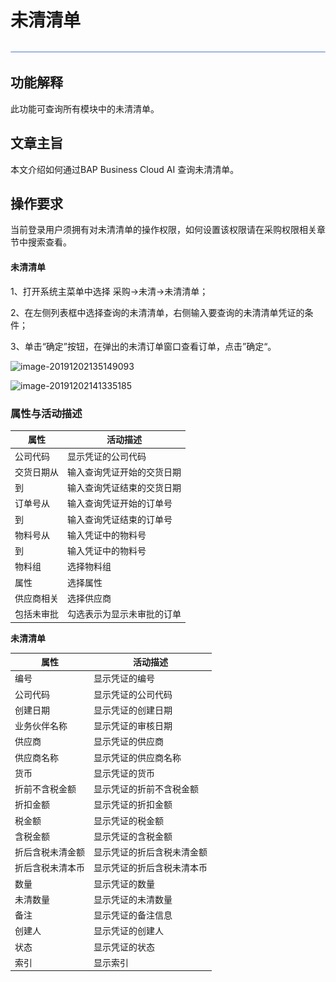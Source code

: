 # 未清清单

![img](图片/横线.png)

## 功能解释

此功能可查询所有模块中的未清清单。

## 文章主旨

本文介绍如何通过BAP Business Cloud AI 查询未清清单。

## 操作要求

当前登录用户须拥有对未清清单的操作权限，如何设置该权限请在采购权限相关章节中搜索查看。

#### 未清清单

1、打开系统主菜单中选择 采购->未清->未清清单；

2、在左侧列表框中选择查询的未清清单，右侧输入要查询的未清清单凭证的条件；

3、单击“确定”按钮，在弹出的未清订单窗口查看订单，点击”确定“。

![image-20191202135149093](D:\Backup\桌面\图片\未清清单1.png)

![image-20191202141335185](D:\Backup\桌面\图片\未清清单2.png)

### 属性与活动描述

| 属性       | 活动描述                   |
| ---------- | -------------------------- |
| 公司代码   | 显示凭证的公司代码         |
| 交货日期从 | 输入查询凭证开始的交货日期 |
| 到         | 输入查询凭证结束的交货日期 |
| 订单号从   | 输入查询凭证开始的订单号   |
| 到         | 输入查询凭证结束的订单号   |
| 物料号从   | 输入凭证中的物料号         |
| 到         | 输入凭证中的物料号         |
| 物料组     | 选择物料组                 |
| 属性       | 选择属性                   |
| 供应商相关 | 选择供应商                 |
| 包括未审批 | 勾选表示为显示未审批的订单 |

**未清清单**

| 属性             | 活动描述                   |
| ---------------- | -------------------------- |
| 编号             | 显示凭证的编号             |
| 公司代码         | 显示凭证的公司代码         |
| 创建日期         | 显示凭证的创建日期         |
| 业务伙伴名称     | 显示凭证的审核日期         |
| 供应商           | 显示凭证的供应商           |
| 供应商名称       | 显示凭证的供应商名称       |
| 货币             | 显示凭证的货币             |
| 折前不含税金额   | 显示凭证的折前不含税金额   |
| 折扣金额         | 显示凭证的折扣金额         |
| 税金额           | 显示凭证的税金额           |
| 含税金额         | 显示凭证的含税金额         |
| 折后含税未清金额 | 显示凭证的折后含税未清金额 |
| 折后含税未清本币 | 显示凭证的折后含税未清本币 |
| 数量             | 显示凭证的数量             |
| 未清数量         | 显示凭证的未清数量         |
| 备注             | 显示凭证的备注信息         |
| 创建人           | 显示凭证的创建人           |
| 状态             | 显示凭证的状态             |
| 索引             | 显示索引                   |